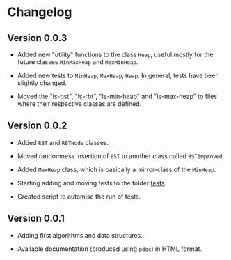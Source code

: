 
# Changelog

## Version 0.0.3


- Added new "utility" functions to the class `Heap`, useful mostly for the future classes `MinMaxHeap` and `MaxMinHeap`.

- Added new tests to `MinHeap`, `MaxHeap`, `Heap`. In general, tests have been slightly changed.

- Moved the "is-bst", "is-rbt", "is-min-heap" and "is-max-heap" to files where their respective classes are defined.


## Version 0.0.2

- Added `RBT` and `RBTNode` classes. 

- Moved randomness insertion of `BST` to another class called `BSTImproved`.

- Added `MaxHeap` class, which is basically a mirror-class of the `MinHeap`.

- Starting adding and moving tests to the folder [tests](tests).

- Created script to automise the run of tests.

## Version 0.0.1


- Adding first algorithms and data structures.

- Available documentation (produced using `pdoc`) in HTML format.
